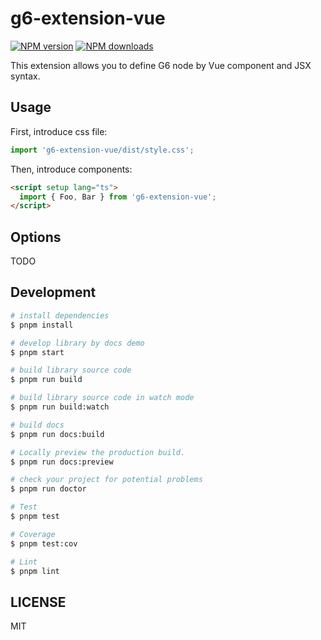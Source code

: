 # g6-extension-vue

[![NPM version](https://img.shields.io/npm/v/g6-extension-vue.svg?style=flat)](https://npmjs.org/package/g6-extension-vue)
[![NPM downloads](http://img.shields.io/npm/dm/g6-extension-vue.svg?style=flat)](https://npmjs.org/package/g6-extension-vue)

This extension allows you to define G6 node by Vue component and JSX syntax.

## Usage

First, introduce css file:

```ts
import 'g6-extension-vue/dist/style.css';
```

Then, introduce components:

```html
<script setup lang="ts">
  import { Foo, Bar } from 'g6-extension-vue';
</script>
```

## Options

TODO

## Development

```bash
# install dependencies
$ pnpm install

# develop library by docs demo
$ pnpm start

# build library source code
$ pnpm run build

# build library source code in watch mode
$ pnpm run build:watch

# build docs
$ pnpm run docs:build

# Locally preview the production build.
$ pnpm run docs:preview

# check your project for potential problems
$ pnpm run doctor

# Test
$ pnpm test

# Coverage
$ pnpm test:cov

# Lint
$ pnpm lint
```

## LICENSE

MIT
